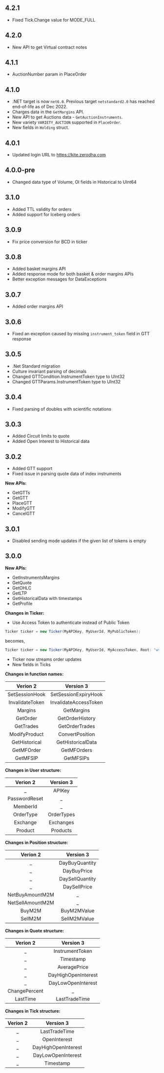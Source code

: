 ## 4.2.1

* Fixed Tick.Change value for MODE_FULL

## 4.2.0

* New API to get Virtual contract notes

## 4.1.1

* AuctionNumber param in PlaceOrder

## 4.1.0

* .NET target is now `net6.0`. Previous target `netstandard2.0` has reached end-of-life as of Dec 2022.
* Charges data in the `GetMargins` API.
* New API to get Auctions data - `GetAuctionInstruments`.
* New variety `VARIETY_AUCTION` supported in `PlaceOrder`.
* New fields in `Holding` struct.

## 4.0.1

* Updated login URL to https://kite.zerodha.com

## 4.0.0-pre

* Changed data type of Volume, OI fields in Historical to UInt64

## 3.1.0

* Added TTL validity for orders
* Added support for Iceberg orders

## 3.0.9

* Fix price conversion for BCD in ticker

## 3.0.8

* Added basket margins API
* Added response mode for both basket & order margins APIs
* Better exception messages for DataExceptions

## 3.0.7

* Added order margins API

## 3.0.6

* Fixed an exception caused by missing `instrument_token` field in GTT response

## 3.0.5

* .Net Standard migration
* Culture invariant parsing of decimals
* Changed GTTCondition.InstrumentToken type to UInt32
* Changed GTTParams.InstrumentToken type to UInt32

## 3.0.4

* Fixed parsing of doubles with scientific notations

## 3.0.3

* Added Circuit limits to quote
* Added Open Interest to Historical data

## 3.0.2

* Added GTT support
* Fixed issue in parsing quote data of index instruments

**New APIs:**

* GetGTTs
* GetGTT
* PlaceGTT
* ModifyGTT
* CancelGTT

## 3.0.1

* Disabled sending mode updates if the given list of tokens is empty

## 3.0.0

**New APIs:**

* GetInstrumentsMargins
* GetQuote
* GetOHLC
* GetLTP
* GetHistoricalData with timestamps
* GetProfile

**Changes in Ticker:**

* Use Access Token to authenticate instead of Public Token

```csharp
Ticker ticker = new Ticker(MyAPIKey, MyUserId, MyPublicToken);
```

becomes,

```csharp
Ticker ticker = new Ticker(MyAPIKey, MyUserId, MyAccessToken, Root: "wss://websocket.kite.trade/v3");
```

* Ticker now streams order updates
* New fields in Ticks

**Changes in function names:**

|    Verion 2     |       Version 3       |
| :-------------: | :-------------------: |
| SetSessionHook  | SetSessionExpiryHook  |
| InvalidateToken | InvalidateAccessToken |
|     Margins     |      GetMargins       |
|    GetOrder     |    GetOrderHistory    |
|    GetTrades    |    GetOrderTrades     |
|  ModifyProduct  |    ConvertPosition    |
|  GetHistorical  |   GetHistoricalData   |
|   GetMFOrder    |      GetMFOrders      |
|    GetMFSIP     |       GetMFSIPs       |

**Changes in User structure:**

|   Verion 2    | Version 3  |
| :-----------: | :--------: |
|       _       |   APIKey   |
| PasswordReset |     _      |
|   MemberId    |     _      |
|   OrderType   | OrderTypes |
|   Exchange    | Exchanges  |
|    Product    |  Products  |

**Changes in Position structure:**

|     Verion 2     |    Version 3    |
| :--------------: | :-------------: |
|        _         | DayBuyQuantity  |
|        _         |   DayBuyPrice   |
|        _         | DaySellQuantity |
|        _         |  DaySellPrice   |
| NetBuyAmountM2M  |        _        |
| NetSellAmountM2M |        _        |
|      BuyM2M      |   BuyM2MValue   |
|     SellM2M      |  SellM2MValue   |

**Changes in Quote structure:**

|   Verion 2    |      Version 3      |
| :-----------: | :-----------------: |
|       _       |   InstrumentToken   |
|       _       |      Timestamp      |
|       _       |    AveragePrice     |
|       _       | DayHighOpenInterest |
|       _       | DayLowOpenInterest  |
| ChangePercent |          _          |
|   LastTime    |    LastTradeTime    |


**Changes in Tick structure:**

| Verion 2 |      Version 3      |
| :------: | :-----------------: |
|    _     |    LastTradeTime    |
|    _     |    OpenInterest     |
|    _     | DayHighOpenInterest |
|    _     | DayLowOpenInterest  |
|    _     |      Timestamp      |
